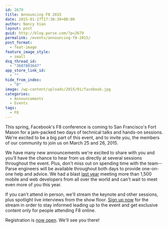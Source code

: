 ```yaml
---
id: 2679
title: Announcing F8 2015
date: 2015-01-27T17:30:39+00:00
author: Nancy Xiao
layout: post
guid: http://blog.parse.com/?p=2679
permalink: /events/announcing-f8-2015/
post_format:
  - feat-image
feature_image_style:
  - small
dsq_thread_id:
  - "3607803647"
app_store_link_id:
  - ""
hide_from_index:
  - "0"
image: /wp-content/uploads/2015/01/facebook.jpg
categories:
  - Announcements
  - Events
tags:
  - F8
---
```

This spring, Facebook's F8 conference is coming to San Francisco's Fort Mason for a jam-packed two days of technical talks and hands-on sessions. We're excited to be a big part of this event, and to invite you, the members of our community to join us on March 25 and 26, 2015.

We have many new announcements we're excited to share with you and you'll have the chance to hear from us directly at several sessions throughout the event. Plus, don't miss out on spending time with the team--Parse engineers will be available throughout both days to provide one-on-one help and advice. We had a blast [last year](http://www.youtube.com/playlist?list=PLb0IAmt7-GS188xDYE-u1ShQmFFGbrk0v) meeting more than 1,500 mobile and web developers from all over the world and can't wait to meet even more of you this year.

If you can't attend in person, we'll stream the keynote and other sessions, plus spotlight live interviews from the show floor. <a href="http://www.fbf8.com/stream.html" target="_blank">Sign up now</a> for the stream in order to stay informed leading up to the event and get exclusive content only for people attending F8 online.

Registration is <a href="http://fbf8.com" target="_blank">now open</a>. We'll see you there!